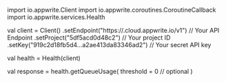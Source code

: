 import io.appwrite.Client
import io.appwrite.coroutines.CoroutineCallback
import io.appwrite.services.Health

val client = Client()
    .setEndpoint("https://<REGION>.cloud.appwrite.io/v1") // Your API Endpoint
    .setProject("5df5acd0d48c2") // Your project ID
    .setKey("919c2d18fb5d4...a2ae413da83346ad2") // Your secret API key

val health = Health(client)

val response = health.getQueueUsage(
    threshold = 0 // optional
)
